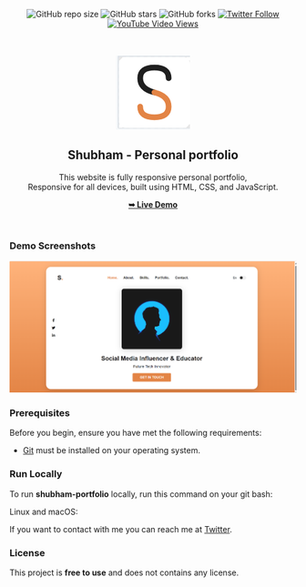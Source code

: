 <div align="center">
  
  ![GitHub repo size](https://img.shields.io/github/repo-size/techindro/shubham-portfolio)
  ![GitHub stars](https://img.shields.io/github/stars/techindro/shubham-portfolio?style=social)
  ![GitHub forks](https://img.shields.io/github/forks/techindro/shubham-portfolio?style=social)
  [![Twitter Follow](https://img.shields.io/twitter/follow/techindro_?style=social)](https://twitter.com/intent/follow?screen_name=techindro_)
  [![YouTube Video Views](https://img.shields.io/youtube/views/DdlV9KS7MROY?style=social)](https://youtu.be/DdlV9KS7MROY)

  <br />
  <br />
  
  <img src="./project-logo.png" />

  <h2 align="center">Shubham - Personal portfolio</h2>

  This website is fully responsive personal portfolio, <br />Responsive for all devices, built using HTML, CSS, and JavaScript.

  <a href="https://techindro.github.io/shubham-portfolio/"><strong>➥ Live Demo</strong></a>

</div>

<br />

### Demo Screenshots

![Shubham Portfolio Desktop Demo](./desktop.jpg "Desktop Demo")

### Prerequisites

Before you begin, ensure you have met the following requirements:

* [Git](https://git-scm.com/downloads "Download Git") must be installed on your operating system.

### Run Locally

To run **shubham-portfolio** locally, run this command on your git bash:

Linux and macOS:

If you want to contact with me you can reach me at [Twitter](https://www.twitter.com/codewithsadee).

### License

This project is **free to use** and does not contains any license.


